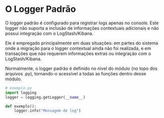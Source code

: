 # O Logger Padrão

O logger padrão é configurado para registrar logs apenas no console. Este logger não suporta a inclusão de informações 
contextuais adicionais e não possui integração com o LogStash/Kibana.

Ele é empregado principalmente em duas situações: em partes do sistema onde a migração para o logger contextual ainda 
não foi realizada, e em transações que não requerem informações extras ou integração com o LogStash/Kibana.

Normalmente, o logger padrão é definido no nível do módulo (no topo dos arquivos .py), tornando-o acessível a todas as 
funções dentro desse módulo.

```python
# exemplo.py
import logging
logger = logging.getLogger(__name__)

def exemplo():
    logger.info("Mensagem de log")
```

